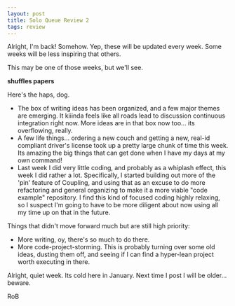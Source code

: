 ```yaml
---
layout: post
title: Solo Queue Review 2
tags: review
---
```


Alright, I'm back! Somehow. Yep, these will be updated every week. Some weeks will be less inspiring that others.

This may be one of those weeks, but we'll see.

**shuffles papers**

Here's the haps, dog.

  - The box of writing ideas has been organized, and a few major themes are emerging. It kiiinda feels like all roads lead to discussion continuous integration right now. More ideas are in that box now too... its overflowing, really.
  - A few life things... ordering a new couch and getting a new, real-id compliant driver's license took up a pretty large chunk of time this week. Its amazing the big things that can get done when I have my days at my own command!
  - Last week I did very little coding, and probably as a whiplash effect, this week I did rather a lot. Specifically, I started building out more of the 'pin' feature of Coupling, and using that as an excuse to do more refactoring and general organizing to make it a more viable "code example" repository. I find this kind of focused coding highly relaxing, so I suspect I'm going to have to be more diligent about now using all my time up on that in the future. 

Things that didn't move forward much but are still high priority:

  - More writing, oy, there's so much to do there.
  - More code-project-storming. This is probably turning over some old ideas, dusting them off, and seeing if I can find a hyper-lean project worth executing in there.
  
Alright, quiet week. Its cold here in January. Next time I post I will be older... beware.

RoB
